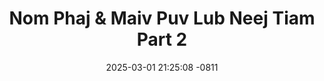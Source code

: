 ---
layout: movie-video-data
date: 2025-03-01 21:25:08 -0811
categories: movie

# Site Attributes
title: "Nom Phaj & Maiv Puv Lub Neej Tiam Part 2"
permalink: "/movie/Nom_Phaj_&_Maiv_Puv_Lub_Neej_Tiam_Part_2"

# Movie Attributes
synopsis: "Nom Phaj thiab Maiv Puv lub neej tiam 2 hais txog nom phaj txoj kev hlub poj niam nom phaj yuav hlub li cas thiab thaum kawg nom phaj lub neej yuav mus xaus li cas. Nom phaj thiab maiv puv lub neej tiam 2 yog ib zaj movie uas lom zem thiab tu siab heev zoo li peb hmoob lub neej tiag tiag thov nej sawv daws npaj siab saib tau nyob rau hauv nom phaj thiab maiv puv lub neej tiam 2 part 5 part 6 qhov xaus ntawm nom phaj txoj kev lim hiam tiam tag los maiv puv thiaj rov qab los tsim nom phaj rau tiam 2 txog hnub uas nom phaj them nuj them nqe tag rau maiv puv nom phaj thiab maiv puv thiaj nyias mus nyias nkawv lub neej thiaj los xaus li no xwb. ua tsaug. "
producer: "Asian Video Production"
director: ""
writer: ""
video_link: ""
genre: "Drama Comedy"
year: "2007"
release_type: "DVD"
storage: "Center for Hmong Studies"
thumbnail: "/assets/images/movie_thumbnails/Nom Phaj & Maiv Puv Lub Neej Tiam Part 2.jpeg"
publishing_company: "S.R.V. Video Thailand, Production Co. Asian Video"

# Sequels + Parts
base_movie: ""
total_parts: 0
sequel: ""

# Movie Cast
cast:
- name: "Nom Phaj"
- name: "Paj Thoj"
---
